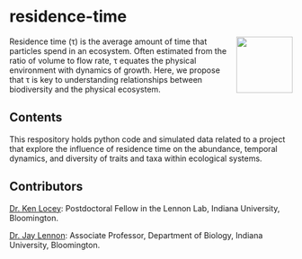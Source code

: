 # residence-time
<img src="https://kenlocey.files.wordpress.com/2014/06/2015_08_05_1741_hydrobide_fluid.gif" align="right" width="100" height="100"/>

Residence time (τ) is the average amount of time that particles spend in an ecosystem. Often estimated from the ratio of volume to flow rate, τ equates the physical environment with dynamics of growth. Here, we propose that τ is key to understanding relationships between biodiversity and the physical ecosystem. 

## Contents
This respository holds python code and simulated data related to a project that explore the influence of residence time on the abundance, temporal dynamics, and diversity of traits and taxa within ecological systems. 

## Contributors
[Dr. Ken Locey](http://kenlocey.weecology.org/): Postdoctoral Fellow in the Lennon Lab, Indiana University, Bloomington.

[Dr. Jay Lennon](http://www.indiana.edu/~microbes/people.php): Associate Professor, Department of Biology, Indiana University, Bloomington.

